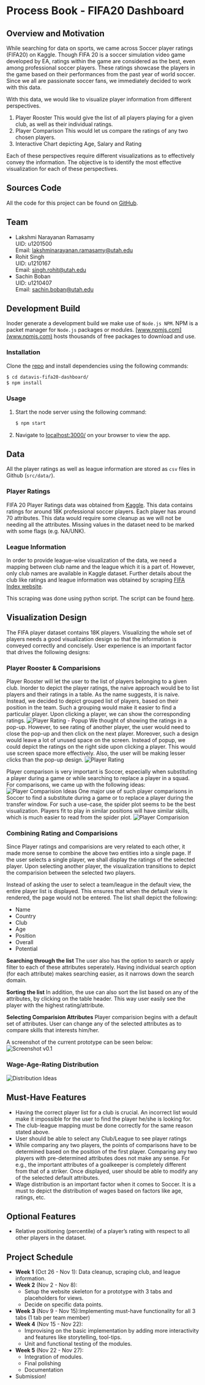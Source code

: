 # Process Book - FIFA20 Dashboard

## Overview and Motivation
While searching for data on sports, we came across Soccer player ratings (FIFA20)
on Kaggle. Though FIFA 20 is a soccer simulation video game developed by EA,
ratings within the game are considered as the best, even among professional
soccer players. These ratings showcase the players in the game based on their
performances from the past year of world soccer. Since we all are passionate
soccer fans, we immediately decided to work with this data.

With this data, we would like to visualize player information from different
perspectives.
1. Player Rooster
   This would give the list of all players playing for a given club, as well as
   their individual ratings.
2. Player Comparison
   This would let us compare the ratings of any two chosen players.
3. Interactive Chart depicting Age, Salary and Rating

Each of these perspectives require different visualizations as to effectively
convey the information. The objective is to identify the most effective
visualization for each of these perspectives.

## Sources Code
All the code for this project can be found on [GitHub][src-code].

## Team
* Lakshmi Narayanan Ramasamy<br>
  UID: u1201500<br>
  Email: [lakshminarayanan.ramasamy@utah.edu](mailto:lakshminarayanan.ramasamy@utah.edu)
* Rohit Singh<br>
  UID: u1210167<br>
  Email: [singh.rohit@utah.edu](mailto:singh.rohit@utah.edu)
* Sachin Boban<br>
  UID: u1210407<br>
  Email: [sachin.boban@utah.edu](mailto:sachin.boban@utah.edu)

## Development Build
Inoder generate a development build we make use of `Node.js NPM`. NPM is a
packet manager for `Node.js` packages or modules.
[www.npmjs.com](www.npmjs.com) hosts thousands of free packages to download and
use.

### Installation
Clone the [repo][src-code] and install dependencies using the following
commands:
```sh
$ cd datavis-fifa20-dashboard/
$ npm install
```

### Usage
1. Start the node server using the following command:
   ```sh
   $ npm start
   ```
2. Navigate to [localhost:3000/](http://localhost:3000/) on your browser to view
   the app.

## Data
All the player ratings as well as league information are stored as `csv` files
in Github (`src/data/`).
### Player Ratings
FIFA 20 Player Ratings data was obtained from [Kaggle][data-src]. This data
contains ratings for around 18K professional soccer players. Each player has
around 70 attributes. This data would require some cleanup as we will not be
needing all the attributes. Missing values in the dataset need to be marked with
some flags (e.g. NA/UNK).

### League Information
In order to provide league-wise visualization of the data, we need a mapping
between club name and the league which it is a part of. However, only club names
are available in Kaggle dataset. Further details about the club like ratings and
league information was obtained by scraping [FIFA Index website][fifa-idx].

This scraping was done using python script. The script can be found
[here][scrape-script].

## Visualization Design
The FIFA player dataset contains 18K players. Visualizing the whole set of
players needs a good visualization design so that the information is conveyed
correctly and concisely. User experience is an important factor that drives the
following designs:

### Player Rooster & Comparisions
Player Rooster will let the user to the list of players belonging to a given
club. Inorder to depict the player ratings, the naive approach would be to list
players and their ratings in a table. As the name suggests, it is naive.
Instead, we decided to depict grouped list of players, based on their position
in the team. Such a grouping would make it easier to find a particular player.
Upon clicking a player, we can show the corresponding ratings.
![Player Rating - Popup](images/player_rating_popup.jpg)
We thought of showing the ratings in a pop-up. However, to see rating of another
player, the user would need to close the pop-up and then click on the next
player. Moreover, such a design would leave a lot of unused space on the screen.
Instead of popup, we could depict the ratings on the right side upon clicking a
player. This would use screen space more effectively. Also, the user will be
making lesser clicks than the pop-up design.
![Player Rating](images/player_rating.png)

Player comparison is very important is Soccer, especially when substituting a
player during a game or while searching to replace a player in a squad. For
comparisons, we came up with the following ideas:
![Player Comparision Ideas](images/player_compare_ideas.png)
One major use of such player comparisons in Soccer to find a substitute during a
game or to replace a player during the transfer window. For such a use-case, the
spider plot seems to be the best visualization. Players fit to play in similar
positions will have similar skills, which is much easier to read from the spider
plot.
![Player Comparision](images/player_compare.png)

### Combining Rating and Comparisions
Since Player ratings and comparisions are very related to each other, it made
more sense to combine the above two entities into a single page. If the user
selects a single player, we shall display the ratings of the selected player.
Upon selecting another player, the visualization transitions to depict
the comparision between the selected two players.

Instead of asking the user to select a team/league in the default view, the
entire player list is displayed. This ensures that when the default view is
rendered, the page would not be entered. The list shall depict the following:
* Name
* Country
* Club
* Age
* Position
* Overall
* Potential

**Searching through the list**
The user also has the option to search or apply filter to each of these
attributes seperately. Having individual search option (for each attribute)
makes searching easier, as it narrows down the search domain.

**Sorting the list**
In addition, the use can also sort the list based on any of the attributes,
by clicking on the table header. This way user easily see the player with the
highest rating/attribute.

**Selecting Comparision Attributes**
Player comparision begins with a default set of attributes. User can change
any of the selected attributes as to compare skills that interests him/her.

A screenshot of the current prototype can be seen below:
![Screenshot v0.1](images/screenshot_v0.1.png)

### Wage-Age-Rating Distribution
![Distribution Ideas](images/wage_dist_idea.png)

## Must-Have Features
* Having the correct player list for a club is crucial. An incorrect list would
  make it impossible for the user to find the player he/she is looking for.
* The club-league mapping must be done correctly for the same reason stated
  above.
* User should be able to select any Club/League to see player ratings
* While comparing any two players, the points of comparisons have to be
  determined based on the position of the first player. Comparing any two
  players with pre-determined attributes does not make any sense. For e.g., the
  important attributes of a goalkeeper is completely different from that of a
  striker. Once displayed, user should be able to modify any of the selected
  default attributes.
* Wage distribution is an important factor when it comes to Soccer. It is a must
  to depict the distribution of wages based on factors like age, ratings, etc.

## Optional Features
* Relative positioning (percentile) of a player’s rating with respect to all
  other players in the dataset.

## Project Schedule
* **Week 1** (Oct 26 - Nov 1): Data cleanup, scraping club, and league information.
* **Week 2** (Nov 2 - Nov 8):
  + Setup the website skeleton for a prototype with 3 tabs and placeholders for
    views.
  + Decide on specific data points.
* **Week 3** (Nov 9 - Nov 15):Implementing must-have functionality for all 3 tabs
  (1 tab per team member)
* **Week 4** (Nov 15 - Nov 22):
  + Improvising on the basic implementation by adding more interactivity and
    features like storytelling, tool-tips.
  + Unit and functional testing of the modules.
* **Week 5** (Nov 22 - Nov 27):
  + Integration of modules.
  + Final polishing
  + Documentation
* Submission!

[src-code]: https://github.com/sachinboban/datavis-fifa20-dashboard
[data-src]: https://www.kaggle.com/sagunsh/fifa-20-complete-player-dataset
[fifa-idx]: https://www.fifaindex.com/teams/?league=53&order=desc
[scrape-script]: https://github.com/sachinboban/datavis-fifa20-dashboard/blob/master/scripts/scrape-web.py
